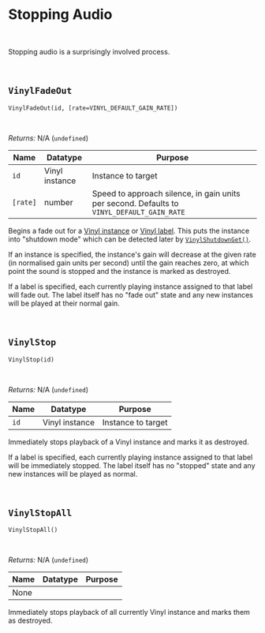 # Stopping Audio

&nbsp;

Stopping audio is a surprisingly involved process.

&nbsp;

## `VinylFadeOut`

`VinylFadeOut(id, [rate=VINYL_DEFAULT_GAIN_RATE])`

&nbsp;

*Returns:* N/A (`undefined`)

|Name    |Datatype      |Purpose                                                                                   |
|--------|--------------|------------------------------------------------------------------------------------------|
|`id`    |Vinyl instance|Instance to target                                                                        |
|`[rate]`|number        |Speed to approach silence, in gain units per second. Defaults to `VINYL_DEFAULT_GAIN_RATE`|

Begins a fade out for a [Vinyl instance](Terminology) or [Vinyl label](Terminology). This puts the instance into "shutdown mode" which can be detected later by [`VinylShutdownGet()`](Advanced).

If an instance is specified, the instance's gain will decrease at the given rate (in normalised gain units per second) until the gain reaches zero, at which point the sound is stopped and the instance is marked as destroyed.

If a label is specified, each currently playing instance assigned to that label will fade out. The label itself has no "fade out" state and any new instances will be played at their normal gain.

&nbsp;

## `VinylStop`

`VinylStop(id)`

&nbsp;

*Returns:* N/A (`undefined`)

|Name|Datatype      |Purpose           |
|----|--------------|------------------|
|`id`|Vinyl instance|Instance to target|

Immediately stops playback of a Vinyl instance and marks it as destroyed.

If a label is specified, each currently playing instance assigned to that label will be immediately stopped. The label itself has no "stopped" state and any new instances will be played as normal.

&nbsp;

## `VinylStopAll`

`VinylStopAll()`

&nbsp;

*Returns:* N/A (`undefined`)

|Name|Datatype|Purpose|
|----|--------|-------|
|None|        |       |

Immediately stops playback of all currently Vinyl instance and marks them as destroyed.